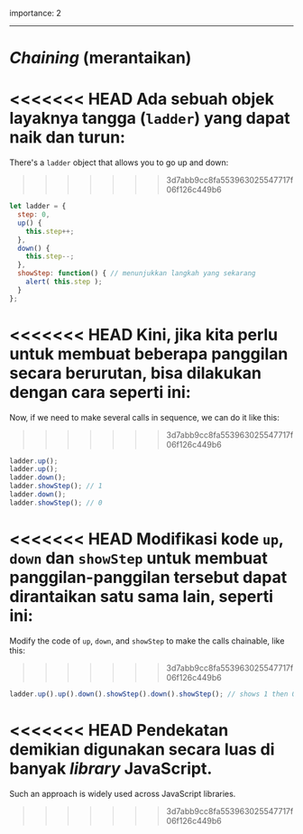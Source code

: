 importance: 2

---

# *Chaining* (merantaikan)

<<<<<<< HEAD
Ada sebuah objek layaknya tangga (`ladder`) yang dapat naik dan turun:
=======
There's a `ladder` object that allows you to go up and down:
>>>>>>> 3d7abb9cc8fa553963025547717f06f126c449b6

```js
let ladder = {
  step: 0,
  up() { 
    this.step++;
  },
  down() { 
    this.step--;
  },
  showStep: function() { // menunjukkan langkah yang sekarang
    alert( this.step );
  }
};
```

<<<<<<< HEAD
Kini, jika kita perlu untuk membuat beberapa panggilan secara berurutan, bisa dilakukan dengan cara seperti ini:
=======
Now, if we need to make several calls in sequence, we can do it like this:
>>>>>>> 3d7abb9cc8fa553963025547717f06f126c449b6

```js
ladder.up();
ladder.up();
ladder.down();
ladder.showStep(); // 1
ladder.down();
ladder.showStep(); // 0
```

<<<<<<< HEAD
Modifikasi kode `up`, `down` dan `showStep` untuk membuat panggilan-panggilan tersebut dapat dirantaikan satu sama lain, seperti ini:
=======
Modify the code of `up`, `down`, and `showStep` to make the calls chainable, like this:
>>>>>>> 3d7abb9cc8fa553963025547717f06f126c449b6

```js
ladder.up().up().down().showStep().down().showStep(); // shows 1 then 0
```

<<<<<<< HEAD
Pendekatan demikian digunakan secara luas di banyak *library* JavaScript.
=======
Such an approach is widely used across JavaScript libraries.
>>>>>>> 3d7abb9cc8fa553963025547717f06f126c449b6
